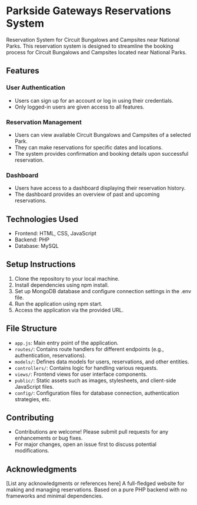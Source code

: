 # Parkside Gateways Reservations System

Reservation System for Circuit Bungalows and Campsites near National Parks. This reservation system is designed to streamline the booking process for Circuit Bungalows and Campsites located near National Parks.

## Features

### User Authentication
- Users can sign up for an account or log in using their credentials.
- Only logged-in users are given access to all features.

### Reservation Management
- Users can view available Circuit Bungalows and Campsites of a selected Park.
- They can make reservations for specific dates and locations.
- The system provides confirmation and booking details upon successful reservation.

### Dashboard
- Users have access to a dashboard displaying their reservation history.
- The dashboard provides an overview of past and upcoming reservations.

## Technologies Used

- Frontend: HTML, CSS, JavaScript
- Backend: PHP
- Database: MySQL

## Setup Instructions

1. Clone the repository to your local machine.
2. Install dependencies using npm install.
3. Set up MongoDB database and configure connection settings in the .env file.
4. Run the application using npm start.
5. Access the application via the provided URL.

## File Structure

- `app.js`: Main entry point of the application.
- `routes/`: Contains route handlers for different endpoints (e.g., authentication, reservations).
- `models/`: Defines data models for users, reservations, and other entities.
- `controllers/`: Contains logic for handling various requests.
- `views/`: Frontend views for user interface components.
- `public/`: Static assets such as images, stylesheets, and client-side JavaScript files.
- `config/`: Configuration files for database connection, authentication strategies, etc.

## Contributing

- Contributions are welcome! Please submit pull requests for any enhancements or bug fixes.
- For major changes, open an issue first to discuss potential modifications.

## Acknowledgments

[List any acknowledgments or references here]
A full-fledged website for making and managing reservations. Based on a pure PHP backend with no frameworks and minimal dependencies.

